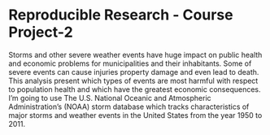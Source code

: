 # Reproducible Research - Course Project-2

Storms and other severe weather events have huge impact on public health and economic problems for municipalities and their inhabitants. Some of severe events can cause injuries property damage and even lead to death. This analysis present which types of events are most harmful with respect to population health and which have the greatest economic consequences.
I’m going to use The U.S. National Oceanic and Atmospheric Administration’s (NOAA) storm database which tracks characteristics of major storms and weather events in the United States from the year 1950 to 2011.
